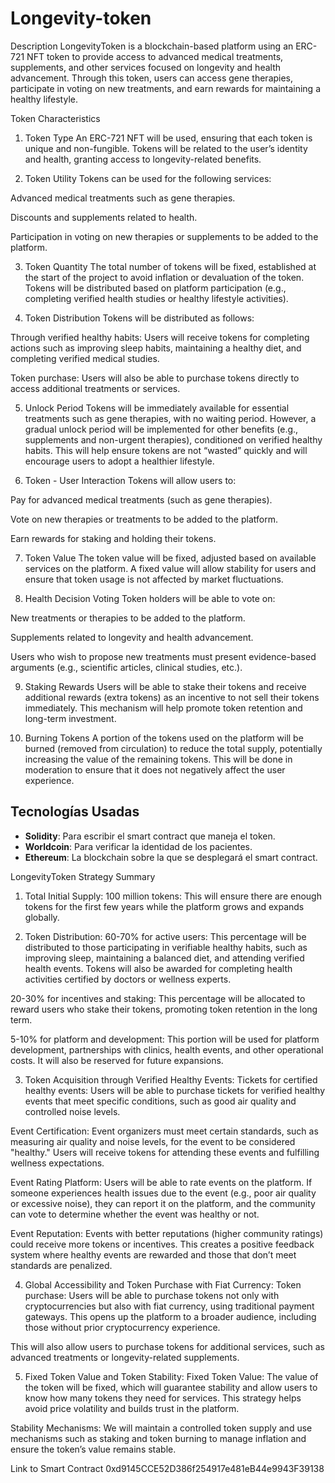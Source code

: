# Longevity-token
Description
LongevityToken is a blockchain-based platform using an ERC-721 NFT token to provide access to advanced medical treatments, supplements, and other services focused on longevity and health advancement. Through this token, users can access gene therapies, participate in voting on new treatments, and earn rewards for maintaining a healthy lifestyle.

Token Characteristics
1. Token Type
An ERC-721 NFT will be used, ensuring that each token is unique and non-fungible. Tokens will be related to the user’s identity and health, granting access to longevity-related benefits.

2. Token Utility
Tokens can be used for the following services:

Advanced medical treatments such as gene therapies.

Discounts and supplements related to health.

Participation in voting on new therapies or supplements to be added to the platform.

3. Token Quantity
The total number of tokens will be fixed, established at the start of the project to avoid inflation or devaluation of the token. Tokens will be distributed based on platform participation (e.g., completing verified health studies or healthy lifestyle activities).

4. Token Distribution
Tokens will be distributed as follows:

Through verified healthy habits: Users will receive tokens for completing actions such as improving sleep habits, maintaining a healthy diet, and completing verified medical studies.

Token purchase: Users will also be able to purchase tokens directly to access additional treatments or services.

5. Unlock Period
Tokens will be immediately available for essential treatments such as gene therapies, with no waiting period. However, a gradual unlock period will be implemented for other benefits (e.g., supplements and non-urgent therapies), conditioned on verified healthy habits. This will help ensure tokens are not “wasted” quickly and will encourage users to adopt a healthier lifestyle.

6. Token - User Interaction
Tokens will allow users to:

Pay for advanced medical treatments (such as gene therapies).

Vote on new therapies or treatments to be added to the platform.

Earn rewards for staking and holding their tokens.

7. Token Value
The token value will be fixed, adjusted based on available services on the platform. A fixed value will allow stability for users and ensure that token usage is not affected by market fluctuations.

8. Health Decision Voting
Token holders will be able to vote on:

New treatments or therapies to be added to the platform.

Supplements related to longevity and health advancement.

Users who wish to propose new treatments must present evidence-based arguments (e.g., scientific articles, clinical studies, etc.).

9. Staking Rewards
Users will be able to stake their tokens and receive additional rewards (extra tokens) as an incentive to not sell their tokens immediately. This mechanism will help promote token retention and long-term investment.

10. Burning Tokens
A portion of the tokens used on the platform will be burned (removed from circulation) to reduce the total supply, potentially increasing the value of the remaining tokens. This will be done in moderation to ensure that it does not negatively affect the user experience.

## Tecnologías Usadas

- **Solidity**: Para escribir el smart contract que maneja el token.
- **Worldcoin**: Para verificar la identidad de los pacientes.
- **Ethereum**: La blockchain sobre la que se desplegará el smart contract.

LongevityToken Strategy Summary
1. Total Initial Supply:
100 million tokens: This will ensure there are enough tokens for the first few years while the platform grows and expands globally.

2. Token Distribution:
60-70% for active users: This percentage will be distributed to those participating in verifiable healthy habits, such as improving sleep, maintaining a balanced diet, and attending verified health events. Tokens will also be awarded for completing health activities certified by doctors or wellness experts.

20-30% for incentives and staking: This percentage will be allocated to reward users who stake their tokens, promoting token retention in the long term.

5-10% for platform and development: This portion will be used for platform development, partnerships with clinics, health events, and other operational costs. It will also be reserved for future expansions.

3. Token Acquisition through Verified Healthy Events:
Tickets for certified healthy events: Users will be able to purchase tickets for verified healthy events that meet specific conditions, such as good air quality and controlled noise levels.

Event Certification: Event organizers must meet certain standards, such as measuring air quality and noise levels, for the event to be considered "healthy." Users will receive tokens for attending these events and fulfilling wellness expectations.

Event Rating Platform: Users will be able to rate events on the platform. If someone experiences health issues due to the event (e.g., poor air quality or excessive noise), they can report it on the platform, and the community can vote to determine whether the event was healthy or not.

Event Reputation: Events with better reputations (higher community ratings) could receive more tokens or incentives. This creates a positive feedback system where healthy events are rewarded and those that don’t meet standards are penalized.

4. Global Accessibility and Token Purchase with Fiat Currency:
Token purchase: Users will be able to purchase tokens not only with cryptocurrencies but also with fiat currency, using traditional payment gateways. This opens up the platform to a broader audience, including those without prior cryptocurrency experience.

This will also allow users to purchase tokens for additional services, such as advanced treatments or longevity-related supplements.

5. Fixed Token Value and Token Stability:
Fixed Token Value: The value of the token will be fixed, which will guarantee stability and allow users to know how many tokens they need for services. This strategy helps avoid price volatility and builds trust in the platform.

Stability Mechanisms: We will maintain a controlled token supply and use mechanisms such as staking and token burning to manage inflation and ensure the token’s value remains stable.

Link to Smart Contract 0xd9145CCE52D386f254917e481eB44e9943F39138
 




